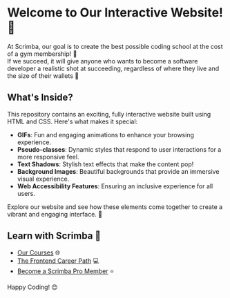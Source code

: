 # Welcome to Our Interactive Website! 🎉

At Scrimba, our goal is to create the best possible coding school at the cost of a gym membership! 💜  
If we succeed, it will give anyone who wants to become a software developer a realistic shot at succeeding, regardless of where they live and the size of their wallets 🎉

## What's Inside?

This repository contains an exciting, fully interactive website built using HTML and CSS. Here's what makes it special:

- **GIFs**: Fun and engaging animations to enhance your browsing experience.
- **Pseudo-classes**: Dynamic styles that respond to user interactions for a more responsive feel.
- **Text Shadows**: Stylish text effects that make the content pop!
- **Background Images**: Beautiful backgrounds that provide an immersive visual experience.
- **Web Accessibility Features**: Ensuring an inclusive experience for all users.

Explore our website and see how these elements come together to create a vibrant and engaging interface. 🌟

## Learn with Scrimba 🚀

- [Our Courses](https://scrimba.com/allcourses) 🌐
- [The Frontend Career Path](https://scrimba.com/learn/frontend) 💻
- [Become a Scrimba Pro Member](https://scrimba.com/pricing) ⭐

Happy Coding! 😊
